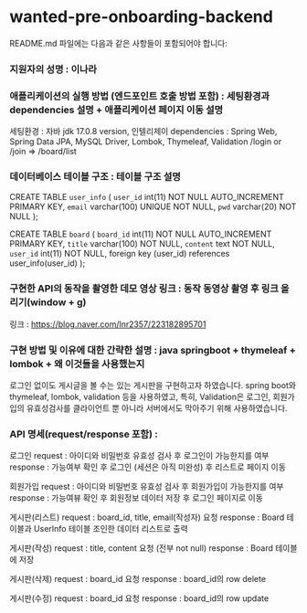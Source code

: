 # wanted-pre-onboarding-backend
README.md 파일에는 다음과 같은 사항들이 포함되어야 합니다:

### 지원자의 성명 : 이나라

### 애플리케이션의 실행 방법 (엔드포인트 호출 방법 포함) : 세팅환경과 dependencies 설명 + 애플리케이션 페이지 이동 설명
세팅환경 : 자바 jdk 17.0.8 version, 인텔리제이
dependencies : Spring Web, Spring Data JPA, MySQL Driver, Lombok, Thymeleaf, Validation
/login or /join => /board/list

### 데이터베이스 테이블 구조 : 테이블 구조 설명
CREATE TABLE `user_info` (
	`user_id`	int(11)	NOT NULL AUTO_INCREMENT PRIMARY KEY,
	`email`	varchar(100) UNIQUE NOT NULL,
	`pwd`	varchar(20)	NOT NULL
);

CREATE TABLE `board` (
	`board_id`	int(11)	NOT NULL AUTO_INCREMENT PRIMARY KEY,
	`title`	varchar(100)	NOT NULL,
	`content`	text	NOT NULL,
    `user_id`	int(11)	NOT NULL,
    foreign key (user_id) references user_info(user_id)
);


### 구현한 API의 동작을 촬영한 데모 영상 링크 : 동작 동영상 촬영 후 링크 올리기(window + g)
링크 : https://blog.naver.com/lnr2357/223182895701

### 구현 방법 및 이유에 대한 간략한 설명 : java springboot + thymeleaf + lombok + 왜 이것들을 사용했는지
로그인 없이도 게시글을 볼 수는 있는 게시판을 구현하고자 하였습니다.
spring boot와 thymeleaf, lombok, validation 등을 사용하였고,
특히, Validation은 로그인, 회원가입의 유효성검사를 클라이언트 뿐 아니라 서버에서도 막아주기 위해 사용하였습니다.

### API 명세(request/response 포함) : 

로그인
request : 아이디와 비밀번호 유효성 검사 후 로그인이 가능한지를 여부 
response : 가능여부 확인 후 로그인 (세션은 아직 미완성) 후 리스트로 페이지 이동

회원가입
request : 아이디와 비밀번호 유효성 검사 후 회원가입이 가능한지를 여부
response : 가능여뷰 확인 후 회원정보 데이터 저장 후 로그인 페이지로 이동

게시판(리스트)
request : board_id, title, email(작성자) 요청
response : Board 테이블과 UserInfo 테이블 조인한 데이터 리스트로 출력

게시판(작성)
request : title, content 요청 (전부 not null)
response : Board 테이블에 저장

게시판(삭제)
request : board_id 요청
response : board_id의 row delete

게시판(수정)
request : board_id 요청
response : board_id의 row update


